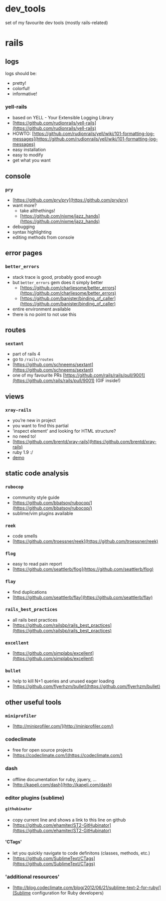 dev_tools
=========

set of my favourite dev tools (mostly rails-related)


# rails

## logs

logs should be:

* pretty!
* colorful!
* informative!

### yell-rails

* based on YELL - Your Extensible Logging Library
* [https://github.com/rudionrails/yell-rails](https://github.com/rudionrails/yell-rails)
* HOWTO: [https://github.com/rudionrails/yell/wiki/101-formatting-log-messages](https://github.com/rudionrails/yell/wiki/101-formatting-log-messages)
* easy installation
* easy to modify
* get what you want

## console

### `pry`

* [https://github.com/pry/pry](https://github.com/pry/pry)
* want more?
  * take allthethings!
  * [https://github.com/nixme/jazz_hands](https://github.com/nixme/jazz_hands)
* debugging
* syntax highlighting
* editing methods from console

## error pages

### `better_errors`
* stack trace is good, probably good enough
* but `better_errors` gem does it simply better
  * [https://github.com/charliesome/better_errors](https://github.com/charliesome/better_errors)
  * [https://github.com/banister/binding_of_caller](https://github.com/banister/binding_of_caller)
* entire environment available
* there is no point to not use this

## routes

### `sextant`

* part of rails 4
* go to `/rails/routes`
* [https://github.com/schneems/sextant](https://github.com/schneems/sextant)
* one of my favourite PRs [https://github.com/rails/rails/pull/9001](https://github.com/rails/rails/pull/9001) (GIF inside!)

## views

### `xray-rails`

* you’re new in project
* you want to find this partial
* 'inspect element' and looking for HTML structure?
* no need to!
* [https://github.com/brentd/xray-rails](https://github.com/brentd/xray-rails)
* ruby 1.9 :/
* [demo](http://f.cl.ly/items/1A0o3y1y3Q13103V3F1l/xray-rails-large.gif)

## static code analysis

### `rubocop`

* community style guide
* [https://github.com/bbatsov/rubocop/](https://github.com/bbatsov/rubocop/)
* sublime/vim plugins available

### `reek`

* code smells
* [https://github.com/troessner/reek](https://github.com/troessner/reek)

### `flog`

* easy to read pain report
* [https://github.com/seattlerb/flog](https://github.com/seattlerb/flog)

### `flay`

* find duplications
* [https://github.com/seattlerb/flay](https://github.com/seattlerb/flay)

### `rails_best_practices`

* all rails best practices
* [https://github.com/railsbp/rails_best_practices](https://github.com/railsbp/rails_best_practices)

### `excellent`

* [https://github.com/simplabs/excellent](https://github.com/simplabs/excellent)

### `bullet`

* help to kill N+1 queries and unused eager loading
* [https://github.com/flyerhzm/bullet](https://github.com/flyerhzm/bullet)

## other useful tools

### `miniprofiler`

  * [http://miniprofiler.com/](http://miniprofiler.com/)

### codeclimate

* free for open source projects
* [https://codeclimate.com/](https://codeclimate.com/)

### dash

* offline documentation for ruby, jquery, ...
* [http://kapeli.com/dash](http://kapeli.com/dash)

### editor plugins (sublime)

#### `githubinator`
* copy current line and shows a link to this line on github
* [https://github.com/ehamiter/ST2-GitHubinator](https://github.com/ehamiter/ST2-GitHubinator)

#### 'CTags'
* let you quickly navigate to code definitons (classes, methods, etc.)
* [https://github.com/SublimeText/CTags](https://github.com/SublimeText/CTags)

### 'additional resources'
* [http://blog.codeclimate.com/blog/2012/06/21/sublime-text-2-for-ruby/](Sublime configuration for Ruby developers)
